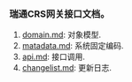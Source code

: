 ### 瑞通CRS网关接口文档。

1. [domain.md](domain.md):      对象模型.
1. [matadata.md](matadata.md):  系统固定编码.
1. [api.md](api.md):            接口调用.
1. [changelist.md](changelist.md): 更新日志.

